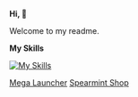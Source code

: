 **Hi, 👋**

Welcome to my readme.

**My Skills**

[![My Skills](https://skillicons.dev/icons?i=html,apple,raspberrypi,obsidian,js,mastodon,git,docker,bots,linux,debian)](https://skillicons.dev)



[Mega Launcher](https://weblabsaus.github.io/Mega-Launcher)
[Spearmint Shop](https://weblabsaus.github.io/Spearmint/)
